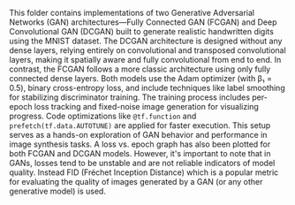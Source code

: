 This folder contains implementations of two Generative Adversarial Networks (GAN) architectures—Fully Connected GAN (FCGAN) and Deep Convolutional GAN (DCGAN) built to generate realistic handwritten digits using the MNIST dataset. The DCGAN architecture is designed without any dense layers, relying entirely on convolutional and transposed convolutional layers, making it spatially aware and fully convolutional from end to end. In contrast, the FCGAN follows a more classic architecture using only fully connected dense layers. Both models use the Adam optimizer (with β₁ = 0.5), binary cross-entropy loss, and include techniques like label smoothing for stabilizing discriminator training. The training process includes per-epoch loss tracking and fixed-noise image generation for visualizing progress. Code optimizations like `@tf.function` and `prefetch(tf.data.AUTOTUNE)` are applied for faster execution. This setup serves as a hands-on exploration of GAN behavior and performance in image synthesis tasks.
A loss vs. epoch graph has also been plotted for both FCGAN and DCGAN models. However, it's important to note that in GANs, losses tend to be unstable and are not reliable indicators of model quality. 
Instead FID (Fréchet Inception Distance) which is a popular metric for evaluating the quality of images generated by a GAN (or any other generative model) is used.
